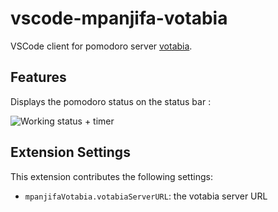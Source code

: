 # vscode-mpanjifa-votabia

VSCode client for pomodoro server [votabia](https://github.com/tagip/votabia).

## Features

Displays the pomodoro status on the status bar :

![Working status + timer](https://mikaoelitiana.name/misc/images/working.png)

## Extension Settings

This extension contributes the following settings:

* `mpanjifaVotabia.votabiaServerURL`: the votabia server URL
